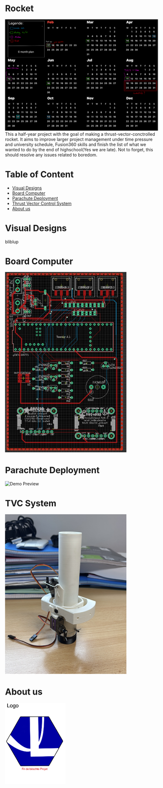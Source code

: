 Rocket
======
![Alt text](Sketches/Plan_suggestion.png)
This a half-year project with the goal of making a thrust-vector-conctrolled rocket. It aims to improve larger project management under time pressure and university schedule, Fusion360 skills and finish the list of what we wanted to do by the end of highschool(Yes we are late). Not to forget, this should resolve any issues related to boredom.


Table of Content
================

<!--ts-->
- [Visual Designs](#Visual-Designs)
- [Board Computer](#Board-Computer)
- [Parachute Deployment](#Parachute-Deployment)
- [Thrust Vector Control System](#TVC-System)
- [About us](#About-us)
<!--te-->

Visual Designs
==============
bliblup 

Board Computer
==============
<img src="Sketches/Board_Computer.png" alt="Eagle PCB" width="400"/>


Parachute Deployment
====================
<img src="Sketches/Chute_Deploy_Demo.gif" alt="Demo Preview" width="400"/>

TVC System
==========
<img src="Sketches/TVC_Image.jpg" alt="TVC System" width="400"/>

About us
========
<img src="Sketches/Logo.png" alt="Logo" width="200"/>
